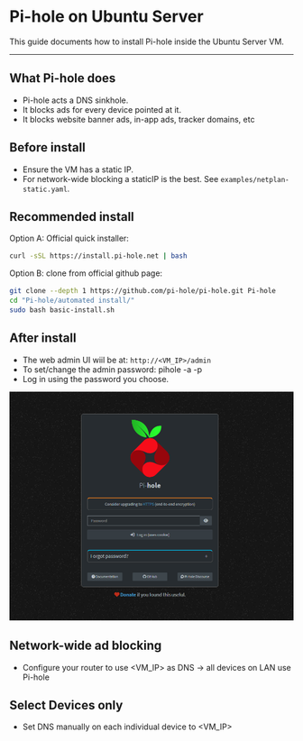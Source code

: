 # Pi-hole on Ubuntu Server

This guide documents how to install Pi-hole inside the Ubuntu Server VM.

---

## What Pi-hole does
- Pi-hole acts a DNS sinkhole.
- It blocks ads for every device pointed at it.
- It blocks website banner ads, in-app ads, tracker domains, etc

## Before install
- Ensure the VM has a static IP. 
- For network-wide blocking a staticIP is the best. See `examples/netplan-static.yaml`.

## Recommended install

Option A: Official quick installer:
```bash
curl -sSL https://install.pi-hole.net | bash
```
Option B: clone from official github page:
```bash
git clone --depth 1 https://github.com/pi-hole/pi-hole.git Pi-hole
cd "Pi-hole/automated install/"
sudo bash basic-install.sh
```
## After install
- The web admin UI wiil be at: `http://<VM_IP>/admin`
- To set/change the admin password: pihole -a -p
- Log in using the password you choose.

![Pi-hole Dashboard](https://raw.githubusercontent.com/Sharethefile/Ubuntu-virtualbox-lab/main/screenshots/pihole-dashboard.png)

## Network-wide ad blocking
- Configure your router to use <VM_IP> as DNS -> all devices on LAN use Pi-hole

## Select Devices only
- Set DNS manually on each individual device to <VM_IP>
